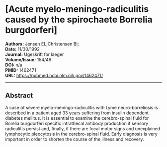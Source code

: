 # [Acute myelo-meningo-radiculitis caused by the spirochaete Borrelia burgdorferi]

**Authors:** Jensen EL;Christensen BI;  
**Date:** 11/30/1992  
**Journal:** Ugeskrift for laeger  
**Volume/Issue:** 154/49  
**DOI:** n/a  
**PMID:** 1462471  
**URL:** https://pubmed.ncbi.nlm.nih.gov/1462471/

---

## Abstract

A case of severe myelo-meningo-radiculitis with Lyme neuro-borreliosis is described in a patient aged 33 years suffering from insulin dependent diabetes mellitus. It is essential to examine the cerebro-spinal fluid for Borelia burgdorferi specific intrathecal antibody production if sensory radiculitis persist and, finally, if there are focal motor signs and unexplained lymphocytic pleocytosis in the cerebro-spinal fluid. Early diagnosis is very important in order to shorten the course of the illness and recovery.
